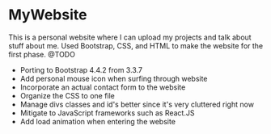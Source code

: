 # MyWebsite
This is a personal website where I can upload my projects and talk about stuff about me.
Used Bootstrap, CSS, and HTML to make the website for the first phase. 
@TODO
- Porting to Bootstrap 4.4.2 from 3.3.7
- Add personal mouse icon when surfing through website
- Incorporate an actual contact form to the website
- Organize the CSS to one file
- Manage divs classes and id's better since it's very cluttered right now
- Mitigate to JavaScript frameworks such as React.JS
- Add load animation when entering the website